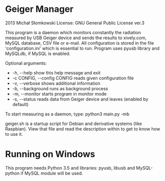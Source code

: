 Geiger Manager
==============
2013 Michał Słomkowski
License: GNU General Public License ver.3

This program is a daemon which monitors constantly the radiation measured by USB Geiger device and sends the results to xively.com, MySQL database, CSV file or e-mail. All configuration is stored in the file 'configuration.ini' which is essential to run. Program uses pyusb library and MySQLdb, if MySQL is enabled.

Optional arguments:
*  -h, --help            show this help message and exit
* -c CONFIG, --config CONFIG
                        reads given configuration file
*  -v, --verbose         shows additional information
*  -b, --background      runs as background process
*  -m, --monitor         starts program in monitor mode
*  -s, --status          reads data from Geiger device and leaves (enabled by
                        default)

To start measuring as a daemon, type:
python3 main.py -mb

geiger.sh is a startup script for Debian and derivative systems (like Raspbian). View that file and read the description within to get to know how to use it.

Running on Windows
==================

This program needs Python 3.5 and libraries: pyusb, libusb and MySQL-python if MySQL module will be used.
